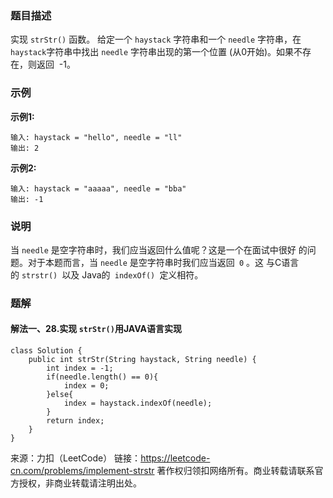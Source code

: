 ### 题目描述
实现 `strStr()` 函数。
给定一个 `haystack` 字符串和一个 `needle` 字符串，在 `haystack`字符串中找出
 `needle` 字符串出现的第一个位置 (从0开始)。如果不存在，则返回  -1。

### 示例
**示例1:**
```
输入: haystack = "hello", needle = "ll"
输出: 2
```
**示例2:**
```
输入: haystack = "aaaaa", needle = "bba"
输出: -1
```

### 说明
当 `needle` 是空字符串时，我们应当返回什么值呢？这是一个在面试中很好
的问题。对于本题而言，当 `needle` 是空字符串时我们应当返回` 0` 。这
与C语言的 `strstr() `以及 Java的` indexOf() `定义相符。

### 题解  
#### 解法一、28.实现 `strStr()`用JAVA语言实现
```
class Solution {
    public int strStr(String haystack, String needle) {
        int index = -1;
        if(needle.length() == 0){
            index = 0;
        }else{
            index = haystack.indexOf(needle);
        }
        return index;
    }
}
```

来源：力扣（LeetCode）
链接：https://leetcode-cn.com/problems/implement-strstr
著作权归领扣网络所有。商业转载请联系官方授权，非商业转载请注明出处。